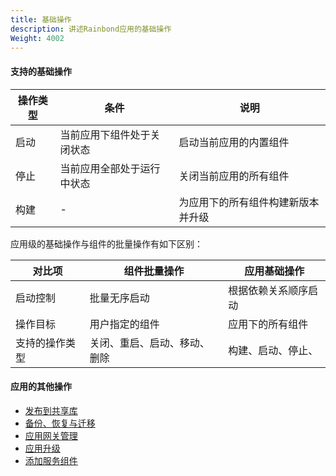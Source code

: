 ```yaml
---
title: 基础操作
description: 讲述Rainbond应用的基础操作
Weight: 4002
---
```


#### 支持的基础操作

| 操作类型 | 条件                       | 说明                               |
| -------- | -------------------------- | ---------------------------------- |
| 启动     | 当前应用下组件处于关闭状态 | 启动当前应用的内置组件             |
| 停止     | 当前应用全部处于运行中状态 | 关闭当前应用的所有组件             |
| 构建     | -                          | 为应用下的所有组件构建新版本并升级 |

应用级的基础操作与组件的批量操作有如下区别：

| 对比项         | 组件批量操作                 | 应用基础操作         |
| -------------- | ---------------------------- | -------------------- |
| 启动控制       | 批量无序启动                 | 根据依赖关系顺序启动 |
| 操作目标       | 用户指定的组件               | 应用下的所有组件     |
| 支持的操作类型 | 关闭、重启、启动、移动、删除 | 构建、启动、停止、   |

#### 应用的其他操作

* [发布到共享库](./share-app/)
* [备份、恢复与迁移](./app-backup/)
* [应用网关管理](../gateway/domain)
* [应用升级](../app-manage/upgrade_app/)
* [添加服务组件](./add-service/)